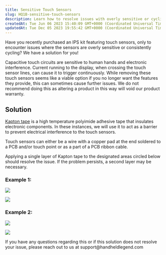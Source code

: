 ```yaml
---
title: Sensitive Touch Sensors
slug: HQ1B-sensitive-touch-sensors
description: Learn how to resolve issues with overly sensitive or cycling touch sensors in your IPS kit. This document offers a recommended solution using Kapton tape as a barrier against electrical interference. Avoid removing the touch sensors, as it may void the pr
createdAt: Tue Jun 06 2023 15:40:09 GMT+0000 (Coordinated Universal Time)
updatedAt: Tue Dec 05 2023 19:55:42 GMT+0000 (Coordinated Universal Time)
---
```


Have you recently purchased an IPS kit featuring touch sensors, only to encounter issues where the sensors are overly sensitive or consistently cycling? We have a solution for you!

Capacitive touch circuits are sensitive to human hands and electronic interference. Current running to the display, when crossing the touch sensor lines, can cause it to trigger continuously. While removing these touch sensors seems like a viable option if you no longer want the features they provide, this can sometimes cause further issues. We do not recommend doing this as altering a product in this way will void our product warranty.

## Solution

[Kapton tape](https://handheldlegend.com/products/kapton-tape?_pos=1&_sid=28b949257&_ss=r) is a high temperature polyimide adhesive tape that insulates electronic components. In these instances, we will use it to act as a barrier to prevent electrical interference to the touch sensors.

Touch sensors can either be a wire with a copper pad at the end soldered to a PCB and/or touch point or as a part of a PCB ribbon cable.

Applying a single layer of Kapton tape to the designated areas circled below should resolve the issue. If the problem persists, a second layer may be necessary.

### Example 1:

![](../../assets/MMYRxHgi-m1xTO4aV5CiG_image.png)



![](../../assets/TlEG7LPag80g-7odm_AJT_image.png)

### Example 2:



![](../../assets/NB-0vmdZFkMA5ctd1O1r5_image.png)



![](../../assets/kkWmpW7PZU7CztlM5SvHk_image.png)

If you have any questions regarding this or if this solution does not resolve your issue, please reach out to us at support\@handheldlegend.com


